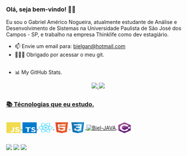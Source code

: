 ### Olá, seja bem-vindo! 👋🏾

Eu sou o Gabriel Américo Nogueira, atualmente estudante de Análise e Desenvolvimento de Sistemas na Universidade Paulista de São José dos Campos - SP, e trabalho na empresa Thinklife como dev estagiário.

- 📫 Envie um email para: bielgan@hotmail.com
- 🙇🏾‍♂️ Obrigado por acessar o meu git.

##

-  📊 My GitHub Stats.
<div align="center">
  <a href="https://github.com/BielAmerico">
  <img height="180em" src="https://github-readme-stats.vercel.app/api?username=BielAmerico&show_icons=true&theme=dracula&include_all_commits=true&count_private=true"/>
  <img height="180em" src="https://github-readme-stats.vercel.app/api/top-langs/?username=BielAmerico&layout=compact&langs_count=7&theme=dracula"/>
</div>

##

### 📚 Técnologias que eu estudo.


<div style="display: inline_block"><br>
  <img align="center" alt="Biel-Js" height="30" width="40" src="https://raw.githubusercontent.com/devicons/devicon/master/icons/javascript/javascript-plain.svg">
  <img align="center" alt="Biel-Ts" height="30" width="40" src="https://raw.githubusercontent.com/devicons/devicon/master/icons/typescript/typescript-plain.svg">
  <img align="center" alt="Biel-React" height="30" width="40" src="https://raw.githubusercontent.com/devicons/devicon/master/icons/react/react-original.svg">
  <img align="center" alt="Biel-HTML" height="30" width="40" src="https://raw.githubusercontent.com/devicons/devicon/master/icons/html5/html5-original.svg">
  <img align="center" alt="Biel-CSS" height="30" width="40" src="https://raw.githubusercontent.com/devicons/devicon/master/icons/css3/css3-original.svg">
  <img align="center" alt="Biel-JAVA" height="30" width="40"<img src="https://cdn.jsdelivr.net/gh/devicons/devicon/icons/java/java-original-wordmark.svg"/>
  <img align="center" alt="Biel-Csharp" height="30" width="40" src="https://raw.githubusercontent.com/devicons/devicon/master/icons/csharp/csharp-original.svg">
  <src="https://media.discordapp.net/attachments/639956127056134178/890373478988013628/Publicacoes_Instagram_1_1.png?width=676&height=676">
</div>

##

<div>
  <a href="https://www.instagram.com/gabriamerican/" target="_blank"><img src="https://img.shields.io/badge/-Instagram-%23E4405F?style=for-the-badge&logo=instagram&logoColor=white" target="_blank"></a>
  <a href = "mailto:bielgan@hotmail.com"><img src="https://img.shields.io/badge/-Email-%23333?style=for-the-badge&logo=gmail&logoColor=white" target="_blank"></a>
  <a href="https://www.linkedin.com/in/gabriel-am%C3%A9rico-a70b07145/" target="_blank"><img src="https://img.shields.io/badge/-LinkedIn-%230077B5?style=for-the-badge&logo=linkedin&logoColor=white" target="_blank"></a> 
  
  
 </div>
 
